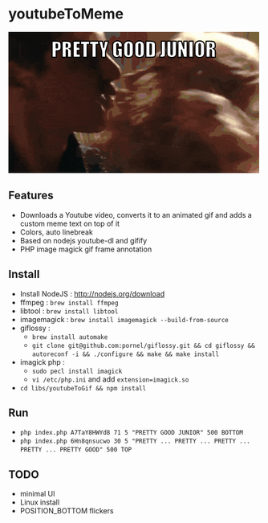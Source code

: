 youtubeToMeme
=============

![Demo](assets/demo.gif)

Features
--------
- Downloads a Youtube video, converts it to an animated gif and adds a custom meme text on top of it
- Colors, auto linebreak
- Based on nodejs youtube-dl and gifify
- PHP image magick gif frame annotation

Install
-------
- Install NodeJS : http://nodejs.org/download
- ffmpeg : `brew install ffmpeg`
- libtool : `brew install libtool`
- imagemagick : `brew install imagemagick --build-from-source`
- giflossy :
    - `brew install automake`
    - `git clone git@github.com:pornel/giflossy.git && cd giflossy && autoreconf -i && ./configure && make && make install`
- imagick php :
    - `sudo pecl install imagick`
    - `vi /etc/php.ini` and add `extension=imagick.so`
- `cd libs/youtubeToGif && npm install`

Run
---
- `php index.php A7TaY8HWYd8 71 5 "PRETTY GOOD JUNIOR" 500 BOTTOM`
- `php index.php 6Hn8qnsucwo 30 5 "PRETTY ... PRETTY ... PRETTY ... PRETTY ... PRETTY GOOD" 500 TOP`

TODO
----
- minimal UI
- Linux install
- POSITION_BOTTOM flickers
